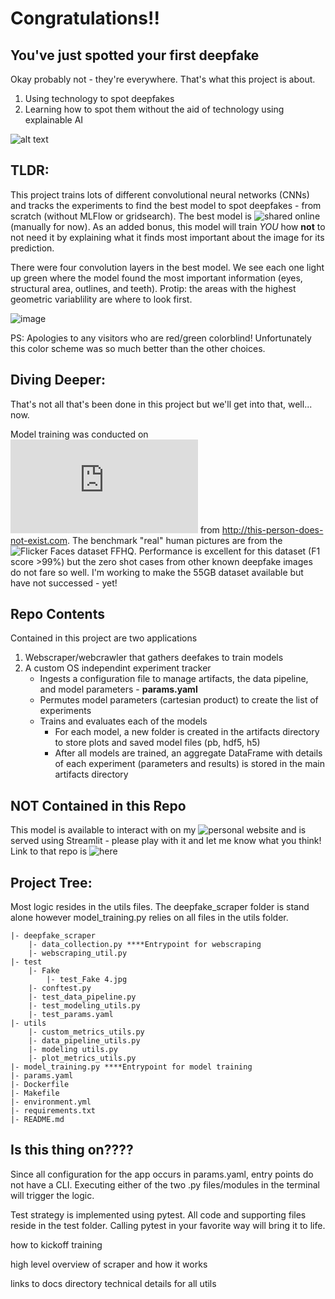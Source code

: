 # Congratulations!!
## You've just spotted your first deepfake
Okay probably not - they're everywhere. That's what this project is about. 
1. Using technology to spot deepfakes 
2. Learning how to spot them without the aid of technology using explainable AI



![alt text](https://i.insider.com/5c6d85ca2628986f7f3a5d02?width=1000)


## TLDR: 
This project trains lots of different convolutional neural networks (CNNs) and tracks the experiments to find the best model to spot deepfakes - from scratch (without MLFlow or gridsearch). The best model is ![shared online](https://donovinemerson.com/?p=273) (manually for now). As an added bonus, this model will train *YOU* how **not** to not need it by explaining what it finds most important about the image for its prediction. 

There were four convolution layers in the best model. We see each one light up green where the model found the most important information (eyes, structural area, outlines, and teeth). Protip: the areas with the highest geometric variablility are where to look first.

![image](https://user-images.githubusercontent.com/87036676/216816048-caa696c7-1128-4d86-8a95-82f0bc1d2a01.png)

PS: Apologies to any visitors who are red/green colorblind! Unfortunately this color scheme was so much better than the other choices. 


## Diving Deeper:
That's not all that's been done in this project but we'll get into that, well... now.

Model training was conducted on ![StyleGAN generated images](https://arxiv.org/pdf/1812.04948.pdf) from http://this-person-does-not-exist.com. The benchmark "real" human pictures are from the ![Flicker Faces dataset FFHQ](https://github.com/NVlabs/ffhq-dataset). 
Performance is excellent for this dataset (F1 score >99%) but the zero shot cases from other known deepfake images do not fare so well. I'm working to make the 55GB dataset available but have not successed - yet!

## Repo Contents
Contained in this project are two applications 
1. Webscraper/webcrawler that gathers deefakes to train models
2. A custom OS independint experiment tracker
    - Ingests a configuration file to manage artifacts, the data pipeline, and model parameters - **params.yaml**
    - Permutes model parameters (cartesian product) to create the list of experiments
    - Trains and evaluates each of the models
        -  For each model, a new folder is created in the artifacts directory to store plots and saved model files (pb, hdf5, h5)
        -  After all models are trained, an aggregate DataFrame with details of each experiment (parameters and results) is stored in the main artifacts directory
    

## NOT Contained in this Repo
This model is available to interact with on my ![personal website](https://donovinemerson.com/?p=273) and is served using Streamlit - please play with it and let me know what you think! Link to that repo is ![here](https://github.com/doemerson123/fake-detector-api)


## Project Tree:

Most logic resides in the utils files. The deepfake_scraper folder is stand alone however model_training.py relies on all files in the utils folder. 

    |- deepfake_scraper
        |- data_collection.py ****Entrypoint for webscraping
        |- webscraping_util.py
    |- test
        |- Fake
            |- test_Fake 4.jpg
        |- conftest.py
        |- test_data_pipeline.py
        |- test_modeling_utils.py
        |- test_params.yaml
    |- utils
        |- custom_metrics_utils.py
        |- data_pipeline_utils.py
        |- modeling utils.py
        |- plot_metrics_utils.py
    |- model_training.py ****Entrypoint for model training
    |- params.yaml
    |- Dockerfile
    |- Makefile
    |- environment.yml
    |- requirements.txt
    |- README.md


## Is this thing on????
Since all configuration for the app occurs in params.yaml, entry points do not have a CLI. Executing either of the two .py files/modules in the terminal will trigger the logic. 

Test strategy is implemented using pytest. All code and supporting files reside in the test folder. Calling pytest in your favorite way will bring it to life.



how to kickoff training

high level overview of scraper and how it works

links to docs directory technical details for all utils


